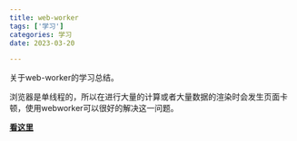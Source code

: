 ```yaml
---
title: web-worker
tags: ['学习']
categories: 学习
date: 2023-03-20

---
```


关于web-worker的学习总结。

<!--more-->

浏览器是单线程的，所以在进行大量的计算或者大量数据的渲染时会发生页面卡顿，使用webworker可以很好的解决这一问题。

**[看这里](https://juejin.cn/post/7137728629986820126)**